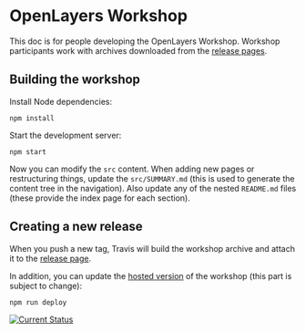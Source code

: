 # OpenLayers Workshop

This doc is for people developing the OpenLayers Workshop.  Workshop participants work with archives downloaded from the [release pages](https://github.com/openlayers/workshop/releases).

## Building the workshop

Install Node dependencies:

    npm install

Start the development server:

    npm start

Now you can modify the `src` content.  When adding new pages or restructuring things, update the `src/SUMMARY.md` (this is used to generate the content tree in the navigation).  Also update any of the nested `README.md` files (these provide the index page for each section).

## Creating a new release

When you push a new tag, Travis will build the workshop archive and attach it to the [release page](https://github.com/openlayers/workshop/releases).

In addition, you can update the [hosted version](http://openlayers.org/workshop/) of the workshop (this part is subject to change):

    npm run deploy

[![Current Status](https://travis-ci.org/openlayers/workshop.svg?branch=master)](https://travis-ci.org/openlayers/workshop)
